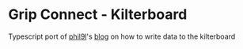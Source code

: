 # Grip Connect - Kilterboard

Typescript port of [phil9l](https://github.com/phil9l)'s [blog](https://bazun.me/blog/kiterboard/) on how to write data
to the kilterboard

